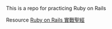 This is a repo for practicing Ruby on Rails

Resource
[Ruby on Rails 實戰聖經](https://ihower.tw/rails4/index.html)